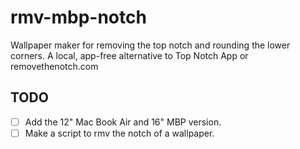 # rmv-mbp-notch
Wallpaper maker for removing the top notch and rounding the lower corners.
A local, app-free alternative to Top Notch App or removethenotch.com

## TODO

- [ ] Add the 12" Mac Book Air and 16" MBP version.
- [ ] Make a script to rmv the notch of a wallpaper.

